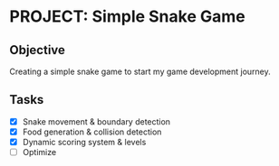 # **PROJECT: Simple Snake Game**<br />
## **Objective**<br />
Creating a simple snake game to start my game development journey.<br />
## **Tasks**<br />
- [x] Snake movement & boundary detection<br />
- [x] Food generation & collision detection<br />
- [x] Dynamic scoring system & levels<br />
- [ ] Optimize<br />
